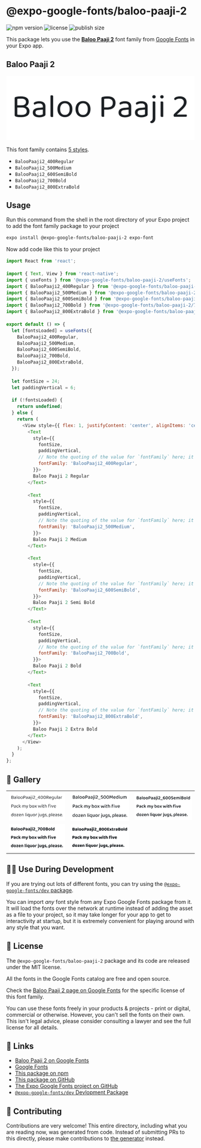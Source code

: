 # @expo-google-fonts/baloo-paaji-2

![npm version](https://flat.badgen.net/npm/v/@expo-google-fonts/baloo-paaji-2)
![license](https://flat.badgen.net/github/license/expo/google-fonts)
![publish size](https://flat.badgen.net/packagephobia/install/@expo-google-fonts/baloo-paaji-2)

This package lets you use the [**Baloo Paaji 2**](https://fonts.google.com/specimen/Baloo+Paaji+2) font family from [Google Fonts](https://fonts.google.com/) in your Expo app.

## Baloo Paaji 2

![Baloo Paaji 2](./font-family.png)

This font family contains [5 styles](#-gallery).

- `BalooPaaji2_400Regular`
- `BalooPaaji2_500Medium`
- `BalooPaaji2_600SemiBold`
- `BalooPaaji2_700Bold`
- `BalooPaaji2_800ExtraBold`

## Usage

Run this command from the shell in the root directory of your Expo project to add the font family package to your project
```sh
expo install @expo-google-fonts/baloo-paaji-2 expo-font
```

Now add code like this to your project
```js
import React from 'react';

import { Text, View } from 'react-native';
import { useFonts } from '@expo-google-fonts/baloo-paaji-2/useFonts';
import { BalooPaaji2_400Regular } from '@expo-google-fonts/baloo-paaji-2/400Regular';
import { BalooPaaji2_500Medium } from '@expo-google-fonts/baloo-paaji-2/500Medium';
import { BalooPaaji2_600SemiBold } from '@expo-google-fonts/baloo-paaji-2/600SemiBold';
import { BalooPaaji2_700Bold } from '@expo-google-fonts/baloo-paaji-2/700Bold';
import { BalooPaaji2_800ExtraBold } from '@expo-google-fonts/baloo-paaji-2/800ExtraBold';

export default () => {
  let [fontsLoaded] = useFonts({
    BalooPaaji2_400Regular,
    BalooPaaji2_500Medium,
    BalooPaaji2_600SemiBold,
    BalooPaaji2_700Bold,
    BalooPaaji2_800ExtraBold,
  });

  let fontSize = 24;
  let paddingVertical = 6;

  if (!fontsLoaded) {
    return undefined;
  } else {
    return (
      <View style={{ flex: 1, justifyContent: 'center', alignItems: 'center' }}>
        <Text
          style={{
            fontSize,
            paddingVertical,
            // Note the quoting of the value for `fontFamily` here; it expects a string!
            fontFamily: 'BalooPaaji2_400Regular',
          }}>
          Baloo Paaji 2 Regular
        </Text>

        <Text
          style={{
            fontSize,
            paddingVertical,
            // Note the quoting of the value for `fontFamily` here; it expects a string!
            fontFamily: 'BalooPaaji2_500Medium',
          }}>
          Baloo Paaji 2 Medium
        </Text>

        <Text
          style={{
            fontSize,
            paddingVertical,
            // Note the quoting of the value for `fontFamily` here; it expects a string!
            fontFamily: 'BalooPaaji2_600SemiBold',
          }}>
          Baloo Paaji 2 Semi Bold
        </Text>

        <Text
          style={{
            fontSize,
            paddingVertical,
            // Note the quoting of the value for `fontFamily` here; it expects a string!
            fontFamily: 'BalooPaaji2_700Bold',
          }}>
          Baloo Paaji 2 Bold
        </Text>

        <Text
          style={{
            fontSize,
            paddingVertical,
            // Note the quoting of the value for `fontFamily` here; it expects a string!
            fontFamily: 'BalooPaaji2_800ExtraBold',
          }}>
          Baloo Paaji 2 Extra Bold
        </Text>
      </View>
    );
  }
};

```

## 🔡 Gallery


||||
|-|-|-|
|![BalooPaaji2_400Regular](.//400Regular/BalooPaaji2_400Regular.ttf.png)|![BalooPaaji2_500Medium](.//500Medium/BalooPaaji2_500Medium.ttf.png)|![BalooPaaji2_600SemiBold](.//600SemiBold/BalooPaaji2_600SemiBold.ttf.png)||
|![BalooPaaji2_700Bold](.//700Bold/BalooPaaji2_700Bold.ttf.png)|![BalooPaaji2_800ExtraBold](.//800ExtraBold/BalooPaaji2_800ExtraBold.ttf.png)|||


## 👩‍💻 Use During Development

If you are trying out lots of different fonts, you can try using the [`@expo-google-fonts/dev` package](https://github.com/freeboub/google-fonts/tree/master/font-packages/dev#readme).

You can import *any* font style from any Expo Google Fonts package from it. It will load the fonts
over the network at runtime instead of adding the asset as a file to your project, so it may take longer
for your app to get to interactivity at startup, but it is extremely convenient
for playing around with any style that you want.

## 📖 License

The `@expo-google-fonts/baloo-paaji-2` package and its code are released under the MIT license.

All the fonts in the Google Fonts catalog are free and open source.

Check the [Baloo Paaji 2 page on Google Fonts](https://fonts.google.com/specimen/Baloo+Paaji+2) for the specific license of this font family.

You can use these fonts freely in your products & projects - print or digital, commercial or otherwise. However, you can't sell the fonts on their own. This isn't legal advice, please consider consulting a lawyer and see the full license for all details.

## 🔗 Links

- [Baloo Paaji 2 on Google Fonts](https://fonts.google.com/specimen/Baloo+Paaji+2)
- [Google Fonts](https://fonts.google.com/)
- [This package on npm](https://www.npmjs.com/package/@expo-google-fonts/baloo-paaji-2)
- [This package on GitHub](https://github.com/freeboub/google-fonts/tree/master/font-packages/baloo-paaji-2)
- [The Expo Google Fonts project on GitHub](https://github.com/freeboub/google-fonts)
- [`@expo-google-fonts/dev` Devlopment Package](https://github.com/freeboub/google-fonts/tree/master/font-packages/dev)

## 🤝 Contributing

Contributions are very welcome! This entire directory, including what you are reading now, was generated from code. Instead of submitting PRs to this directly, please make contributions to [the generator](https://github.com/freeboub/google-fonts/tree/master/packages/generator) instead.
